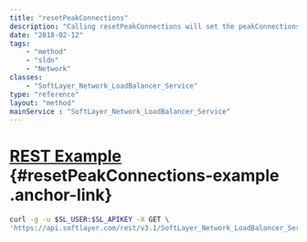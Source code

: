 ```yaml
---
title: "resetPeakConnections"
description: "Calling resetPeakConnections will set the peakConnections variable to zero on this particular object. Peak connections will continue to increase normally after this method call, it will only temporarily reset the statistic to zero, until the next time it is polled. "
date: "2018-02-12"
tags:
    - "method"
    - "sldn"
    - "Network"
classes:
    - "SoftLayer_Network_LoadBalancer_Service"
type: "reference"
layout: "method"
mainService : "SoftLayer_Network_LoadBalancer_Service"
---
```


# [REST Example](#resetPeakConnections-example) <a href="/article/rest/"><i class="fas fa-question"></i></a> {#resetPeakConnections-example .anchor-link} 
```bash
curl -g -u $SL_USER:$SL_APIKEY -X GET \
'https://api.softlayer.com/rest/v3.1/SoftLayer_Network_LoadBalancer_Service/{SoftLayer_Network_LoadBalancer_ServiceID}/resetPeakConnections'
```
